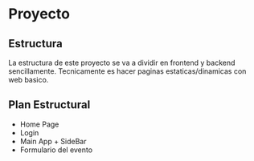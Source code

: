 # Proyecto

## Estructura
La estructura de este proyecto se va a dividir en frontend y backend sencillamente. Tecnicamente es hacer paginas estaticas/dinamicas con web basico.

## Plan Estructural

- Home Page
- Login
- Main App + SideBar
- Formulario del evento
